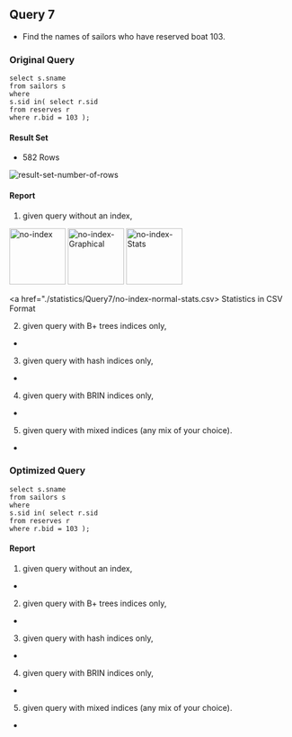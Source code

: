 ## Query 7

* Find the names of sailors who have reserved boat 103.

### Original Query

```
select s.sname
from sailors s
where
s.sid in( select r.sid
from reserves r
where r.bid = 103 );

```

#### Result Set

* 582 Rows

<img src="./screenshots/Query7/common/coresult-set-number-of-rows.png" alt="result-set-number-of-rows" >

#### Report

1) given query without an index,

<img src="./screenshots/Query7/common/no-index.png" alt="no-index" width="100px">
<img src="./screenshots/Query7/normalQuery/no-index-Graphical-explain.png" alt="no-index-Graphical" width="100px">
<img src="./screenshots/Query7/normalQuery/no-index-Stats.png" alt="no-index-Stats" width="100px">

<a href="./statistics/Query7/no-index-normal-stats.csv> Statistics in CSV Format</a>


2) given query with B+ trees indices only,

*

3) given query with hash indices only,

*

4) given query with BRIN indices only,

*

5) given query with mixed indices (any mix of your choice).

*

### Optimized Query

```
select s.sname
from sailors s
where
s.sid in( select r.sid
from reserves r
where r.bid = 103 );

```

#### Report

1) given query without an index,

*

2) given query with B+ trees indices only,

*

3) given query with hash indices only,

*

4) given query with BRIN indices only,

*

5) given query with mixed indices (any mix of your choice).

*
